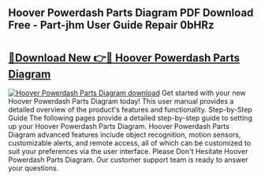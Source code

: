 ## Hoover Powerdash Parts Diagram PDF Download Free - Part-jhm User Guide Repair 0bHRz

# <h2><a href="http://dfhfyl.blite.top/?on=Hoover+Powerdash+Parts+Diagram">🔗Download New 👉🔴 Hoover Powerdash Parts Diagram</a></h2>

[![Hoover Powerdash Parts Diagram download](https://i.imgur.com/lujVjoI.png)](http://dfhfyl.blite.top/?on=Hoover+Powerdash+Parts+Diagram)
Get started with your new Hoover Powerdash Parts Diagram today! This user manual provides a detailed overview of the product's features and functionality. Step-by-Step Guide The following pages provide a detailed step-by-step guide to setting up your Hoover Powerdash Parts Diagram. Hoover Powerdash Parts Diagram advanced features include object recognition, motion sensors, customizable alerts, and remote access, all of which can be customized to suit your preferences via the user interface. Please Don't Hesitate Hoover Powerdash Parts Diagram. Our customer support team is ready to answer your questions.
